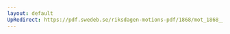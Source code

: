 ```yaml
---
layout: default
UpRedirect: https://pdf.swedeb.se/riksdagen-motions-pdf/1868/mot_1868__ak__00288.pdf
---
```

